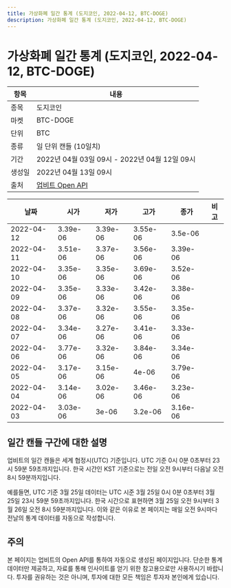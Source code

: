```yaml
---
title: 가상화폐 일간 통계 (도지코인, 2022-04-12, BTC-DOGE)
description: 가상화폐 일간 통계 (도지코인, 2022-04-12, BTC-DOGE)
---
```



가상화폐 일간 통계 (도지코인, 2022-04-12, BTC-DOGE)
===

|항목|내용|
|--|--|
|종목|도지코인|
|마켓|BTC-DOGE|
|단위|BTC|
|종류|일 단위 캔들 (10일치)|
|기간|2022년 04월 03일 09시 - 2022년 04월 12일 09시|
|생성일|2022년 04월 13일 09시|
|출처|[업비트 Open API](https://docs.upbit.com)|


|날짜|시가|저가|고가|종가|비고|
|--|--|--|--|--|--|
|2022-04-12|3.39e-06|3.39e-06|3.55e-06|3.5e-06|    |
|2022-04-11|3.51e-06|3.37e-06|3.56e-06|3.39e-06|    |
|2022-04-10|3.35e-06|3.35e-06|3.69e-06|3.52e-06|    |
|2022-04-09|3.35e-06|3.33e-06|3.42e-06|3.38e-06|    |
|2022-04-08|3.37e-06|3.32e-06|3.55e-06|3.35e-06|    |
|2022-04-07|3.34e-06|3.27e-06|3.41e-06|3.33e-06|    |
|2022-04-06|3.77e-06|3.32e-06|3.84e-06|3.34e-06|    |
|2022-04-05|3.17e-06|3.15e-06|4e-06|3.79e-06|    |
|2022-04-04|3.14e-06|3.02e-06|3.46e-06|3.23e-06|    |
|2022-04-03|3.03e-06|3e-06|3.2e-06|3.16e-06|    |


일간 캔들 구간에 대한 설명
---


업비트의 일간 캔들은 세계 협정시(UTC) 기준입니다. 
UTC 기준 0시 0분 0초부터 23시 59분 59초까지입니다. 
한국 시간인 KST 기준으로는 전일 오전 9시부터 다음날 오전 8시 59분까지입니다. 


예를들면, UTC 기준 3월 25일 데이터는 UTC 시준 3월 25일 0시 0분 0초부터 3월 25일 23시 59분 59초까지입니다. 
한국 시간으로 표현하면 3월 25일 오전 9시부터 3월 26일 오전 8시 59분까지입니다. 
이와 같은 이유로 본 페이지는 매일 오전 9시마다 전날의 통계 데이터를 자동으로 작성합니다. 


주의
---


본 페이지는 업비트의 Open API를 통하여 자동으로 생성된 페이지입니다. 
단순한 통계 데이터만 제공하고, 자료를 통해 인사이트를 얻기 위한 참고용으로만 사용하시기 바랍니다. 
투자를 권유하는 것은 아니며, 투자에 대한 모든 책임은 투자자 본인에게 있습니다. 
